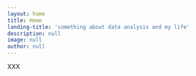 ```yaml
---
layout: home
title: Home
landing-title: 'something about data analysis and my life'
description: null
image: null
author: null
---
```


XXX
